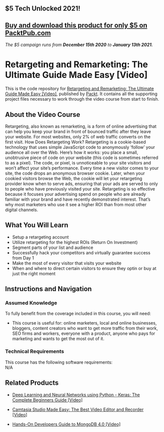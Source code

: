 ## $5 Tech Unlocked 2021!
[Buy and download this product for only $5 on PacktPub.com](https://www.packtpub.com/)
-----
*The $5 campaign         runs from __December 15th 2020__ to __January 13th 2021.__*

# Retargeting and Remarketing: The Ultimate Guide Made Easy [Video]
This is the code repository for [Retargeting and Remarketing: The Ultimate Guide Made Easy [Video]](https://www.packtpub.com/big-data-and-business-intelligence/retargeting-and-remarketing-ultimate-guide-made-easy-video), published by [Packt](https://www.packtpub.com/?utm_source=github). It contains all the supporting project files necessary to work through the video course from start to finish.
## About the Video Course
Retargeting, also known as remarketing, is a form of online advertising that can help you keep your brand in front of bounced traffic after they leave your website. For most websites, only 2% of web traffic converts on the first visit. How Does Retargeting Work? Retargeting is a cookie-based technology that uses simple JavaScript code to anonymously ‘follow’ your audience all over the Web. Here’s how it works: you place a small, unobtrusive piece of code on your website (this code is sometimes referred to as a pixel). The code, or pixel, is unnoticeable to your site visitors and won’t affect your site’s performance. Every time a new visitor comes to your site, the code drops an anonymous browser cookie. Later, when your cookied visitors browse the Web, the cookie will let your retargeting provider know when to serve ads, ensuring that your ads are served to only to people who have previously visited your site. Retargeting is so effective because it focuses your advertising spend on people who are already familiar with your brand and have recently demonstrated interest. That’s why most marketers who use it see a higher ROI than from most other digital channels.

<H2>What You Will Learn</H2>
<DIV class=book-info-will-learn-text>
<UL>
<LI> Setup a retargeting account</LI>
<LI> Utilize retargeting for the highest ROIs (Return On Investment)</LI>
<LI> Segment parts of your list and audience</LI>
<LI> Successfully hack your competitors and virtually guarantee success from Day 1</LI>
<LI> Make the most of every visitor that visits your website</LI>
<LI> When and where to direct certain visitors to ensure they optin or buy at just the right moment
</LI></UL></DIV>

## Instructions and Navigation
### Assumed Knowledge
To fully benefit from the coverage included in this course, you will need:<br/>
<DIV class=book-info-will-learn-text>
<UL>
<LI> This course is useful for: online marketers, local and online businesses, bloggers, content creators who want to get more traffic from their work, SEO firms and workers, everyone with a product, anyone who pays for marketing and wants to get the most out of it.
 
</LI>
</UL>
<DIV>

### Technical Requirements
This course has the following software requirements:<br/>
N/A

## Related Products
* [Deep Learning and Neural Networks using Python - Keras: The Complete Beginners Guide [Video]](https://www.packtpub.com/application-development/deep-learning-and-neural-networks-using-python-keras-complete-beginners-guid)

* [Camtasia Studio Made Easy: The Best Video Editor and Recorder [Video]]( https://www.packtpub.com/application-development/camtasia-studio-made-easy-best-video-editor-and-recorder-video)

* [Hands-On Developers Guide to MongoDB 4.0 [Video]]( https://www.packtpub.com/virtualization-and-cloud/hands-developers-guide-mongodb-40-video)
